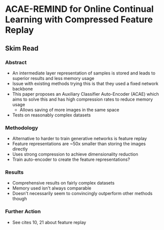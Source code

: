 # ACAE-REMIND for Online Continual Learning with Compressed Feature Replay
## Skim Read
### Abstract
- An intermediate layer representation of samples is stored and leads to superior results and less memory usage
- Issue with existing methods trying this is that they used a fixed network backbone
- This paper proposes an Auxiliary Classifier Auto-Encoder (ACAE) which aims to solve this and has high compression rates to reduce memory usage
	- Allows saving of more images in the same space
- Tests on reasonably complex datasets

### Methodology
- Alternative to harder to train generative networks is feature replay
- Feature representations are ~50x smaller than storing the images directly
- Uses strong compression to achieve dimensionality reduction
- Train auto-encoder to create the feature representations?

### Results
- Comprehensive results on fairly complex datasets
- Memory used isn't always comparable
- Doesn't necessarily seem to convincingly outperform other methods though

### Further Action
- See cites 10, 21 about feature replay 
